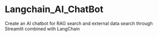 # Langchain_AI_ChatBot
Create an AI chatbot for RAG search and external data search through Streamlit combined with LangChain
